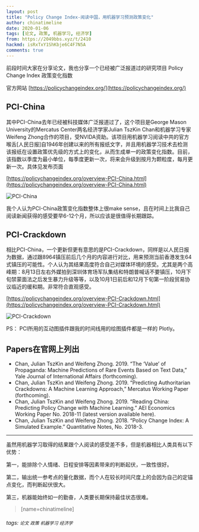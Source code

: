 ```yaml
---
layout: post
title: "Policy Change Index-阅读中国，用机器学习预测政策变化"
author: chinatimeline
date: 2020-01-06
tags: [论文, 政策, 机器学习, 经济学]
from: https://2049bbs.xyz/t/2410
hackmd: isRxTxY1ShKbje6C4F7N5A
comments: true
---
```


前段时间大家在分享论文，我也分享一个已经被广泛报道过的研究项目 Policy Change Index 政策变化指数

官方网站 [https://policychangeindex.org/](https://policychangeindex.org/)
## PCI-China

其中PCI-China去年已经被科技媒体广泛报道过了，这个项目是George Mason University的Mercatus Center两名经济学家Julian TszKin Chan和机器学习专家Weifeng Zhong合作的项目，受NVIDA资助。该项目用机器学习阅读中共的官方喉舌[人民日报]自1946年创建以来的所有报纸文字，并且用机器学习技术去检测该报纸在设置政策优先级的方式上的变化，从而生成单一的政策变化指数。目前，该指数以季度为最小单位，每季度更新一次，将来会升级到按月为颗粒度，每月更新一次。具体见发布页面

[https://policychangeindex.org/overview-PCI-China.html](https://policychangeindex.org/overview-PCI-China.html)

![PCI-China](https://i.imgur.com/PveU3o0.png "PCI-China and major events in China, 1951 Q1 to 2019 Q3")

我个人认为PCI-China政策变化指数整体上很make sense，且在时间上比我自己阅读新闻获得的感受要早6-12个月，所以应该是很值得长期跟踪。
## PCI-Crackdown

相比PCI-China，一个更新但更有意思的是PCI-Crackdown，同样是以人民日报为数据，通过跟8964镇压前后几个月的内容进行对比，用来预测当前香港发生64式镇压的可能性。个人认为其结果高度符合自己对媒体环境的感受。尤其是两个高峰期：8月13日左右外媒拍到深圳体育场军队集结和特朗普喊话不要镇压，10月下旬禁蒙面法之后发生暴力升级等等，以及10月1日前后和12月下旬第一阶段贸易协议临近的缓和期。非常符合直观感受。

[https://policychangeindex.org/overview-PCI-Crackdown.html](https://policychangeindex.org/overview-PCI-Crackdown.html)

![PCI-Crackdown](https://i.imgur.com/ed4qMfz.png "Figure: PCI-Crackdown for 2019 Hong Kong protests, Jun 9 to Dec 31")

PS： PCI所用的互动图插件跟我的时间线用的绘图插件都是一样的 Plotly。

## Papers在官网上列出

- Chan, Julian TszKin and Weifeng Zhong. 2019. “The ‘Value’ of Propaganda: Machine Predictions of Rare Events Based on Text Data,” Yale Journal of International Affairs (forthcoming).
- Chan, Julian TszKin and Weifeng Zhong. 2019. “Predicting Authoritarian Crackdowns: A Machine Learning Approach,” Mercatus Working Paper (forthcoming).
- Chan, Julian TszKin and Weifeng Zhong. 2019. “Reading China: Predicting Policy Change with Machine Learning.” AEI Economics Working Paper No. 2018-11 (latest version available here).
- Chan, Julian TszKin and Weifeng Zhong. 2018. “Policy Change Index: A Simulated Example.” Quantitative Notes, No. 2018-3.

---


虽然用机器学习取得的结果跟个人阅读的感受差不多，但是机器相比人类具有以下优势：

第一，能排除个人情绪、日程安排等因素带来的判断起伏，一致性很好。

第二，输出统一参考点的量化数据，而个人在较长时间尺度上的会因为自己的定锚点变化，而判断起伏很大。

第三，机器能始终如一的勤奋，人类要长期保持最佳状态很难。

> [name=chinatimeline]

###### tags: `论文` `政策` `机器学习` `经济学`

